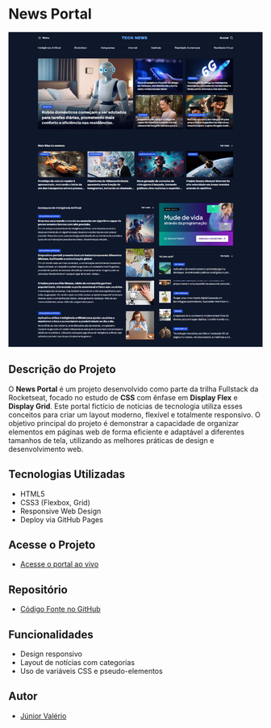 # News Portal

![Screenshot do Projeto](https://github.com/JrValerio/newsportal/blob/main/assets/Screenshot%20news-portal.png)

## Descrição do Projeto

O **News Portal** é um projeto desenvolvido como parte da trilha Fullstack da Rocketseat, focado no estudo de **CSS** com ênfase em **Display Flex** e **Display Grid**. Este portal fictício de notícias de tecnologia utiliza esses conceitos para criar um layout moderno, flexível e totalmente responsivo. O objetivo principal do projeto é demonstrar a capacidade de organizar elementos em páginas web de forma eficiente e adaptável a diferentes tamanhos de tela, utilizando as melhores práticas de design e desenvolvimento web.

## Tecnologias Utilizadas

- HTML5
- CSS3 (Flexbox, Grid)
- Responsive Web Design
- Deploy via GitHub Pages

## Acesse o Projeto

- [Acesse o portal ao vivo](https://jrvalerio.github.io/newsportal/)

## Repositório

- [Código Fonte no GitHub](https://github.com/JrValerio/newsportal)

## Funcionalidades

- Design responsivo
- Layout de notícias com categorias
- Uso de variáveis CSS e pseudo-elementos

## Autor

- [Júnior Valério](https://github.com/JrValerio)

